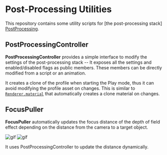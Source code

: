 Post-Processing Utilities
=========================

This repository contains some utility scripts for [the post-processing stack]
[PostProcessing].

PostProcessingController
------------------------

**PostProcessingController** provides a simple interface to modify the settings
of the post-processing stack -- It exposes all the settings and enabled/disabled
flags as public members. These members can be directly modified from a script or
an animation.

It creates a clone of the profile when starting the Play mode, thus it can
avoid modifying the profile asset on changes. This is similar to
[`Renderer.material`][RendererMaterial] that automatically creates a clone
material on changes.

FocusPuller
-----------

**FocusPuller** automatically updates the focus distance of the depth of field
effect depending on the distance from the camera to a target object.

![gif](https://67.media.tumblr.com/9843254db0c0b00255bb769c93e506e3/tumblr_ogoay0yY0p1qio469o1_320.gif)
![gif](https://66.media.tumblr.com/58b49719b9bdde6c480b8abdba2571ab/tumblr_ogoay0yY0p1qio469o2_320.gif)

It uses PostProcessingController to update the distance dynamically.

[PostProcessing]: https://github.com/Unity-Technologies/PostProcessing
[RendererMaterial]: https://docs.unity3d.com/ScriptReference/Renderer-material.html
